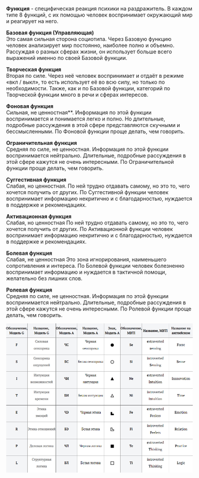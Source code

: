 **Функция** - специфическая реакция психики на раздражитель. В каждом типе 8 функций, с их помощью человек воспринимает окружающий мир и реагирует на него.

**Базовая функция (Управляющая)**  
Это самая сильная сторона социотипа. Через Базовую функцию человек анализирует мир постоянно, наиболее полно и объемно. Рассуждая о разных сферах жизни, он использует больше всего выражений именно по своей Базовой функции.

**Творческая функция**  
Вторая по силе. Через неё человек воспринимает и отдаёт в режиме «вкл / выкл», то есть использует её во всю силу, но только по необходимости. Также, как и по Базовой функции, категорий по Творческой функции много в речи и сферах интересов.

**Фоновая функция**  
Сильная, не ценностная**. Информация по этой функции воспринимается и понимается легко и полно. Но длительные, подробные рассуждения в этой сфере представляются скучными и бессмысленными. По Фоновой функции проще делать, чем говорить.

**Ограничительная функция**  
Средняя по силе, не ценностная. Информация по этой функции воспринимается нейтрально. Длительные, подробные рассуждения в этой сфере кажутся не очень интересными. По Ограничительной функции проще делать, чем говорить.

**Суггестивная функция**  
Слабая, но ценностная. По ней трудно отдавать самому, но это то, чего хочется получить от других. По Суггестивной функции человек воспринимает информацию некритично и с благодарностью, нуждается в поддержке и рекомендациях.

**Активационная функция**  
Слабая, но ценностная По ней трудно отдавать самому, но это то, чего хочется получить от других. По Активационной функции человек воспринимает информацию некритично и с благодарностью, нуждается в поддержке и рекомендациях.

**Болевая функция**  
Слабая, не ценностная Это зона игнорирования, наименьшего сопротивления и интереса. По Болевой функции человек болезненно воспринимает информацию и нуждается в тактичной помощи, желательно без лишних слов.

**Ролевая функция**  
Средняя по силе, не ценностная. Информация по этой функции воспринимается нейтрально. Длительные, подробные рассуждения в этой сфере кажутся не очень интересными. По Ролевой функции проще делать, чем говорить.

![](Психология/Соционика/Функции/_attach/NameFunction.gif)
